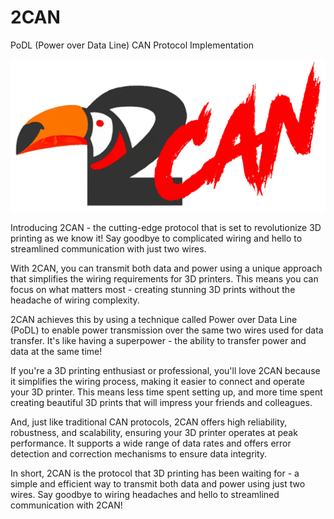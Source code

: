 # 2CAN
PoDL (Power over Data Line) CAN Protocol Implementation


![logo](images/logo.png)

Introducing 2CAN - the cutting-edge protocol that is set to revolutionize 3D printing as we know it! Say goodbye to complicated wiring and hello to streamlined communication with just two wires.

With 2CAN, you can transmit both data and power using a unique approach that simplifies the wiring requirements for 3D printers. This means you can focus on what matters most - creating stunning 3D prints without the headache of wiring complexity.

2CAN achieves this by using a technique called Power over Data Line (PoDL) to enable power transmission over the same two wires used for data transfer. It's like having a superpower - the ability to transfer power and data at the same time!

If you're a 3D printing enthusiast or professional, you'll love 2CAN because it simplifies the wiring process, making it easier to connect and operate your 3D printer. This means less time spent setting up, and more time spent creating beautiful 3D prints that will impress your friends and colleagues.

And, just like traditional CAN protocols, 2CAN offers high reliability, robustness, and scalability, ensuring your 3D printer operates at peak performance. It supports a wide range of data rates and offers error detection and correction mechanisms to ensure data integrity.

In short, 2CAN is the protocol that 3D printing has been waiting for - a simple and efficient way to transmit both data and power using just two wires. Say goodbye to wiring headaches and hello to streamlined communication with 2CAN!
